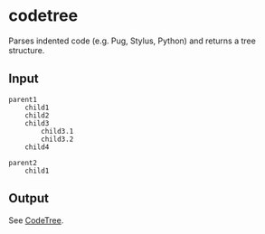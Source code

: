 # codetree
Parses indented code (e.g. Pug, Stylus, Python) and returns a tree structure.

## Input
```
parent1
	child1
	child2
	child3
		child3.1
		child3.2
	child4

parent2
	child1
```

## Output
See [CodeTree](https://github.com/aerogo/codetree/blob/master/CodeTree.go#L9-L14).
